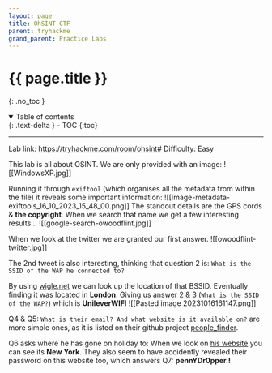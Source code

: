 ```yaml
---
layout: page
title: OhSINT CTF
parent: tryhackme
grand_parent: Practice Labs
---
```

# {{ page.title }}
{: .no_toc }

<details open markdown="block">
  <summary>
    Table of contents
  </summary>
  {: .text-delta }
- TOC
{:toc}
</details>

---
Lab link: https://tryhackme.com/room/ohsint#
Difficulty: Easy

This lab is all about OSINT. We are only provided with an image:
![[WindowsXP.jpg]]

Running it through `exiftool` (which organises all the metadata from within the file) it reveals some important information:
![[Image-metadata-exiftools_16_10_2023_15_48_00.png]]
The standout details are the GPS cords & **the copyright**.
When we search that name we get a few interesting results...
![[google-search-owoodflint.jpg]]

When we look at the twitter we are granted our first answer.
![[owoodflint-twitter.jpg]]

The 2nd tweet is also interesting, thinking that question 2 is: `What is the SSID of the WAP he connected to?`

By using [wigle.net](https://wigle.net) we can look up the location of that BSSID. Eventually finding it was located in **London**. Giving us answer 2 & 3 (`What is the SSID of the WAP?`) which is **UnileverWIFI** 
![[Pasted image 20231016161147.png]]

Q4 & Q5: `What is their email? And what website is it available on?` are more simple ones, as it is listed on their github project [people_finder](https://github.com/OWoodfl1nt/people_finder).

Q6 asks where he has gone on holiday to: When we look on [his website](https://oliverwoodflint.wordpress.com/author/owoodflint/) you can see its **New York**. They also seem to have accidently revealed their password on this website too, which answers Q7: **pennYDr0pper.!**

